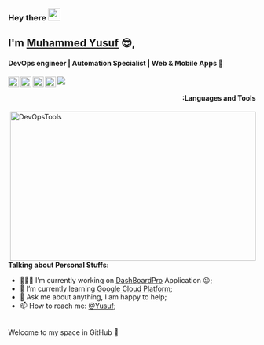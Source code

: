 ### Hey there <img src="https://media.giphy.com/media/hvRJCLFzcasrR4ia7z/giphy.gif" width="25px">

## I'm [Muhammed Yusuf](https://www.linkedin.com/in/muhammedyusuf/) :sunglasses:,
#### DevOps engineer | Automation Specialist | Web & Mobile Apps 🚀 
<a href="https://github.com/myusufcse">
  <img align="left" alt="Muhammed Yusuf | Github" width="22px" src="https://cdn.jsdelivr.net/npm/simple-icons@v3/icons/github.svg" />
</a>
<a href="https://twitter.com/myusufcse">
  <img align="left" alt="Muhammed Yusuf | Twitter" width="22px" src="https://cdn.jsdelivr.net/npm/simple-icons@v3/icons/twitter.svg" />
</a>
<a href="https://www.linkedin.com/in/muhammedyusuf/">
  <img align="left" alt="Muhammed Yusuf | LinkdeIN" width="22px" src="https://cdn.jsdelivr.net/npm/simple-icons@v3/icons/linkedin.svg" />
</a>
<a href="https://www.facebook.com/yuviyusuf">
  <img align="left" alt="Muhammed Yusuf | Facebook" width="22px" src="https://cdn.jsdelivr.net/npm/simple-icons@v3/icons/facebook.svg" />
</a>
  
![](https://visitor-badge.glitch.me/badge?page_id=myusufcse.myusufcse)
<br />
<h4 align="right">:Languages and Tools</h4>
 <img align="right" alt="DevOpsTools" src="https://github.com/myusufcse/myusufcse/blob/main/DevOpsTools.jpeg" width="500" height="304" />
 
  
**Talking about Personal Stuffs:**

- 👨🏽‍💻 I’m currently working on [DashBoardPro](https://github.com/myusufcse/DashBoardPro) Application :wink:;
- 🌱 I’m currently learning [Google Cloud Platform](https://google.qwiklabs.com/public_profiles/221d9c5b-a7e2-4156-8952-d97bbb6f5227); 
- 💬 Ask me about anything, I am happy to help;
- 📫 How to reach me: [@Yusuf](https://www.linkedin.com/in/muhammedyusuf/);


<br />
Welcome to my space in GitHub 🎉
